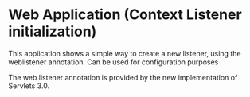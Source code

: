 <h1>Web Application (Context Listener initialization)</h1>

<p>
This application shows a simple way to create a new listener, using the weblistener annotation. Can be used for configuration purposes</br>

The web listener annotation is provided by the new implementation of Servlets 3.0.   

</p>  

